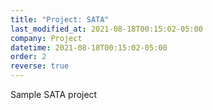 ```yaml
---
title: "Project: SATA"
last_modified_at: 2021-08-18T00:15:02-05:00
company: Project
datetime: 2021-08-18T00:15:02-05:00
order: 2
reverse: true
---
```


Sample SATA project